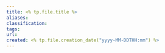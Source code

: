 ```yaml
---
title: <% tp.file.title %>
aliases:
classification:
tags:
url:
created: <% tp.file.creation_date("yyyy-MM-DDTHH:mm") %>
---
```

